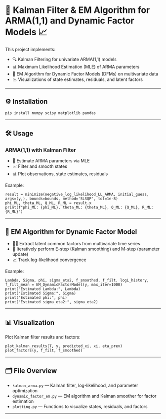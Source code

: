 # 🚀 Kalman Filter & EM Algorithm for ARMA(1,1) and Dynamic Factor Models 📈

This project implements:

- 🔍 Kalman Filtering for univariate ARMA(1,1) models  
- 📊 Maximum Likelihood Estimation (MLE) of ARMA parameters  
- 🤖 EM Algorithm for Dynamic Factor Models (DFMs) on multivariate data  
- 📉 Visualizations of state estimates, residuals, and latent factors  

---

## ⚙️ Installation

```
pip install numpy scipy matplotlib pandas
```

---

## 🛠️ Usage

### ARMA(1,1) with Kalman Filter

- 🧮 Estimate ARMA parameters via MLE  
- 📈 Filter and smooth states  
- 📊 Plot observations, state estimates, residuals  

Example:

```
result = minimize(negative_log_likelihood_LL_ARMA, initial_guess, args=(y,), bounds=bounds, method='SLSQP', tol=1e-8)
phi_ML, theta_ML, Q_ML, R_ML = result.x
print(f"phi_ML: {phi_ML}, theta_ML: {theta_ML}, Q_ML: {Q_ML}, R_ML: {R_ML}")
```

---

## 🔄 EM Algorithm for Dynamic Factor Model

- 🕵️‍♂️ Extract latent common factors from multivariate time series  
- 🔁 Iteratively perform E-step (Kalman smoothing) and M-step (parameter update)  
- 📈 Track log-likelihood convergence  

Example:

```
Lambda, Sigma, phi, sigma_eta2, f_smoothed, f_filt, logL_history, f_filt_mean = EM_DynamicFactorModel(y, max_iter=1000)
print("Estimated Lambda:", Lambda)
print("Estimated Sigma:", Sigma)
print("Estimated phi:", phi)
print("Estimated sigma_eta2:", sigma_eta2)
```

---

## 📊 Visualization

Plot Kalman filter results and factors:

```
plot_kalman_results(T, y, predicted_xi, xi, eta_prev)
plot_factors(y, f_filt, f_smoothed)
```

---

## 🗂️ File Overview

- `kalman_arma.py` — Kalman filter, log-likelihood, and parameter optimization  
- `dynamic_factor_em.py` — EM algorithm and Kalman smoother for factor estimation  
- `plotting.py` — Functions to visualize states, residuals, and factors  

---
